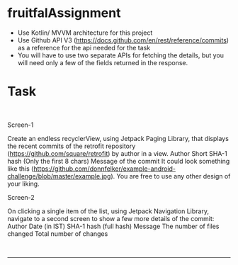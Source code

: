 # fruitfalAssignment


- Use Kotlin/ MVVM architecture for this project
- Use Github API V3 (https://docs.github.com/en/rest/reference/commits​) as a reference for the api needed for the task
- You will have to use two separate APIs for fetching the details, but you will need only a few of the fields returned in the response.

# Task


<br>



Screen-1

Create an endless recyclerView, using Jetpack Paging Library, that displays the recent commits of the retrofit repository (https://github.com/square/retrofit) by author in a view.
Author
Short SHA-1 hash (Only the first 8 chars)
Message of the commit
It could look something like this (https://github.com/donnfelker/example-android-challenge/blob/master/example.jpg).
You are free to use any other design of your liking.

Screen-2

On clicking a single item of the list, using Jetpack Navigation Library, navigate to a second screen to show a few more details of the commit:
Author
Date (in IST)
SHA-1 hash (full hash)
Message
The number of files changed
Total number of changes

<br>

-----------
